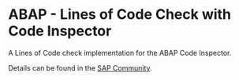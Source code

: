# ABAP - Lines of Code Check with Code Inspector
A Lines of Code check implementation for the ABAP Code Inspector.

Details can be found in the [SAP Community](https://blogs.sap.com/2015/02/15/count-lines-of-code-with-code-inspector/).